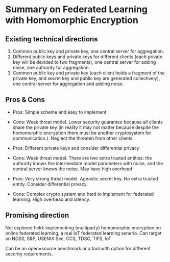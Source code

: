 # Summary on Federated Learning with Homomorphic Encryption
## Existing technical directions
1. Common public key and private key, one central server for aggregation.
2. Different public keys and private keys for different clients (each private key will be devided to two fragments), one central server for adding noise, one authority for aggregation.
3. Common public key and private key (each client holds a fragment of the private key, and secret key and public key are generated collectively), one central server for aggregation and adding noise.

## Pros & Cons
- Pros: Simple scheme and easy to implement
- Cons: Weak threat model. Lower security guarantee because all clients share the private key (in reality it may not matter because despite the homomorphic encryption there must be another cryptosystem for communication.). Neglect the threaten from other clients.

- Pros: Different private keys and consider differential privacy
- Cons: Weak threat model. There are two extra trusted entities: the authority knows the intermediate model parameters with noise, and the central server knows the noise. May have high overhead

- Pros: Very strong threat model. Agnostic secret key. No extra trusted entity. Consider differential privacy.
- Cons: Complex crypto system and hard to implement for federated learning. High overhead and latency.

## Promising direction
Not explored field: implementing (multiparty) homomorphic encryption on online federated learning, a real IoT federated learning senerio. Can target on NDSS, S&P, USENIX Sec, CCS, TDSC, TIFS, IoT

Can be an open=source benchmark or a tool with option for different security requirements.
